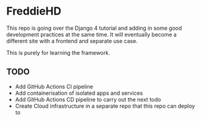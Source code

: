 # FreddieHD

This repo is going over the Django 4 tutorial and adding in some good development practices at the same time. It will eventually become a different site with a frontend and separate use case.

This is purely for learning the framework.

## TODO

- Add GitHub Actions CI pipeline
- Add containerisation of isolated apps and services
- Add GitHub Actions CD pipeline to carry out the next todo
- Create Cloud infrastructure in a separate repo that this repo can deploy to
